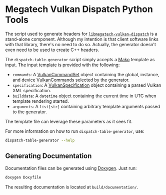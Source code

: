 # Megatech Vulkan Dispatch Python Tools

The script used to generate headers for [`libmegatech-vulkan-dispatch`](https://github.com/gn0mesort/megatech-vulkan-dispatch) is a stand-alone component. Although my
intention is that client software links with that library, there's no need to do so. Actually, the generator doesn't
even need to be used to create <span class="nowrap">C++</span> headers.

The `dispatch-table-generator` script simply accepts a [Mako](https://www.makotemplates.org/) template as input. The
input template is provided with the following:

- `commands`: A [VulkanCommandSet](#megatech.vulkan.library.VulkanCommand.VulkanCommandSet) object containing the
              global, instance, and device [VulkanCommand](#megatech.vulkan.library.VulkanCommand.VulkanCommand)s
              selected by the generator.
- `specification`: A [VulkanSpecification](#megatech.vulkan.library.VulkanSpecification.VulkanSpecification) object
                   containing a parsed Vulkan XML specification.
- `builddate`: A `datetime` object containing the current time in UTC when template rendering started.
- `arguments`: A `list[str]` containing arbitrary template arguments passed to the generator.

The template file can leverage these parameters as it sees fit.

For more information on how to run `dispatch-table-generator`, use:

```sh
dispatch-table-generator --help
```

## Generating Documentation

Documentation files can be generated using [Doxygen](https://www.doxygen.nl/). Just run:

```sh
doxygen Doxyfile
```

The resulting documentation is located at `build/documentation/`.
